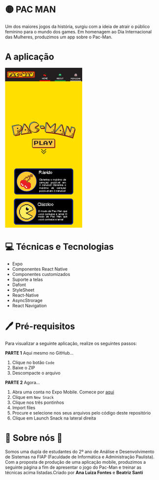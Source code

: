 # 🟡 PAC MAN

Um dos maiores jogos da história, surgiu com a ideia de atrair o público feminino para o mundo dos games. Em homenagem ao Dia Internacional das Mulheres, produzimos um app sobre o Pac-Man.

# A aplicação
<img src="PacManReadme.jpeg" alt="Prévia da Aplicação" style="width: 50%; height: auto;">


# 💻 Técnicas e Tecnologias
- Expo
- Componentes React Native
- Componentes customizados
- Suporte a telas
- Dafont
- StyleSheet
- React-Native
- AsyncStrorage
- React Navigation 

# 🖊 Pré-requisitos
Para visualizar a seguinte aplicação, realize os seguintes passos:

**PARTE 1**
Aqui mesmo no GitHub...
1. Clique no botão `Code`
2. Baixe o ZIP
3. Descompacte o arquivo


**PARTE 2**
Agora...
1. Abra uma conta no Expo Mobile. Comece por [aqui]( https://expo.dev/signup?redirect_uri=https%3A%2F%2Fsnack.expo.dev%2F%40beatrizsanti%2Fsnack-0%3FhideQueryParams%3Dtrue
) 
2. Clique em `New Snack`
3. Clique nos três pontinhos
4. Import files
5. Procure e selecione nos seus arquivos pelo código deste repositório
6. Clique em Launch Snack na lateral direita


# 💜 Sobre nós 💙
Somos uma dupla de estudantes do 2º ano de Análise e Desenvolvimento de Sistemas na FIAP (Faculdade de Informática e Administração Paulista). Com a proposta de produção de uma aplicação mobile, produzimos a seguinte página a fim de apresentar o jogo do Pac-Man e treinar as técnicas acima listadas.Criado por **Ana Luiza Fontes** e **Beatriz Santi**





